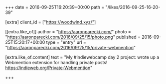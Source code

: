 +++
date = 2016-09-25T16:20:39+00:00
path = "/likes/2016-09-25-16-20-39"

[extra]
client_id = ["https://woodwind.xyz/"]

[[extra.like_of]]
author = "https://aaronparecki.com/"
photo = "https://aaronparecki.com/2016/09/25/15/photo.png"
published = 2016-09-25T15:20:17+00:00
type = "entry"
url = "https://aaronparecki.com/2016/09/25/15/private-webmention"

[extra.like_of.content]
text = "My #indiewebcamp day 2 project: wrote up a Webmention extension for handling private posts! https://indieweb.org/Private-Webmention"

+++

